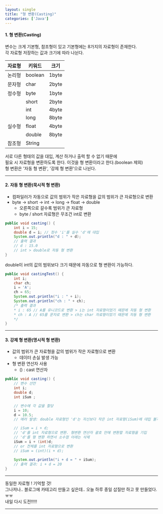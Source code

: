 ```yaml
---
layout: single
title: "형 변환(Casting)"
categories: ['Java']
---
```

   
#### 1. 형 변환(Casting)
변수는 크게 기본형, 참조형이 있고 기본형에는 8가지의 자료형이 존재한다.   
각 자료형 저장하는 값과 크기에 따라 나뉜다.   
   
|자료형|키워드|크기|
|------|---|---|
|논리형|boolean|1byte|
|문자형|char|2byte|
|정수형|byte|1byte|
||short|2byte|
||int|4byte|
||long|	8byte|
|실수형|float|4byte|
||double|8byte|
|참조형|String||   
   
서로 다른 형태의 값을 대입, 계산 하거나 출력 할 수 없기 때문에   
필요 시 자료형을 변환하도록 한다. 이것을 형 변환이라고 한다.(boolean 제외)   
형 변환은 '자동 형 변환', '강제 형 변환'으로 나뉜다.  
   
* * *
#### 2. 자동 형 변환(묵시적 형 변환)   
* 컴파일러가 자동으로 값의 범위가 작은 자료형을 값의 범위가 큰 자료형으로 변환   
* byte -> short -> int -> long -> float -> double
    * 오른쪽으로 갈수록 범위가 큰 자료형
    * byte / short 자료형은 무조건 int로 변환   

``` java
public void casting() {
    int i = 15;
    double d = i; // 정수 'i'를 실수 'd'에 대입
    System.out.println("d : " + d);
    // 출력 결과
    // d : 15.0
    // int > double로 자동 형 변환
}
```   
double이 int의 값의 범위보다 크기 때문에 자동으로 형 변환이 가능하다.   

``` java
public void castingTest() {
    int i;
    char ch;
    i = 'A';
    ch = 65;
    System.out.println("i : " + i);
    System.out.println("ch : " + ch);
    /* 출력 결과
    * i : 65 // A를 유니코드로 변환 > i는 int 자료형이었기 때문에 자동 형 변환
    * ch : A // 65를 문자로 변환 > ch는 char 자료형이었기 때문에 자동 형 변환
    */
}
```   
     
* * * 
#### 3. 강제 형 변환(명시적 형 변환)   
* 값의 범위가 큰 자료형을 값의 범위가 작은 자료형으로 변환   
    * 데이터 손실 발생 가능   
* 형 변환 연산자 사용   
    * () : cast 연산자   

``` java
public void casting() {
    // 변수 선언
    int i;
    double d;
    int iSum ;

    // 변수에 각 값을 할당
    i = 10;
    d = 10.5;
    // 에러 발생: double 자료형인 'd'는 자신보다 작은 int 자료형(iSum)에 대입 불가 > 강제 형 변환 필요

    // iSum = i + d;
    // 'd'를 int 자료형으로 변환. 형변환 연산자 괄호 안에 변환할 자료형을 기입
    // 'd'를 형 변환 하면서 소수점 아래는 삭제
    iSum = i + (int)d;
    // or 전체를 int 자료형으로 변환
    // iSum = (int)(i + d);
    
    System.out.println("i + d = " + iSum);
    // 출력 결과: i + d = 20
}
```   
   
* * *   
   
동일한 자료형 ! 기억할 것!   
그나저나.. 블로그에 카테고리 만들고 싶은데.. 오늘 하루 종일 삽질만 하고 못 만들었다.ㅠㅠ   
내일 다시 도전!!!!!   
   
      
***